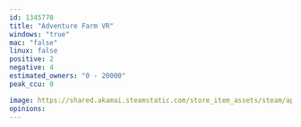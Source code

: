 ```yaml
---
id: 1345770
title: "Adventure Farm VR"
windows: "true"
mac: "false"
linux: false
positive: 2
negative: 4
estimated_owners: "0 - 20000"
peak_ccu: 0

image: https://shared.akamai.steamstatic.com/store_item_assets/steam/apps/1345770/header.jpg?t=1595259359
opinions:
---
```

